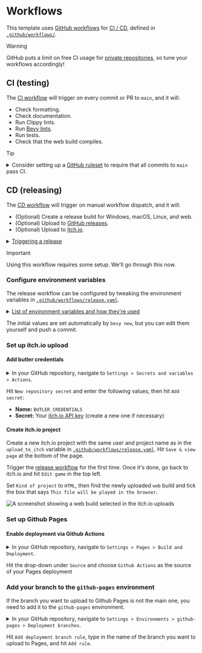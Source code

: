 # Workflows

This template uses [GitHub workflows](https://docs.github.com/en/actions/using-workflows) for [CI / CD](https://www.redhat.com/en/topics/devops/what-is-ci-cd), defined in [`.github/workflows/`](../.github/workflows).

> [!WARNING]
> GitHub puts a limit on free CI usage for [private repositories](https://docs.github.com/en/actions/using-github-hosted-runners/using-github-hosted-runners/about-github-hosted-runners#standard-github-hosted-runners-for--private-repositories), so tune your workflows accordingly!

## CI (testing)

The [CI workflow](.github/workflows/ci.yaml) will trigger on every commit or PR to `main`, and it will:

- Check formatting.
- Check documentation.
- Run Clippy lints.
- Run [Bevy lints](https://thebevyflock.github.io/bevy_cli/bevy_lint/).
- Run tests.
- Check that the web build compiles.

> [!TIP]
> <details>
>   <summary>Consider setting up a <a href="https://docs.github.com/en/repositories/configuring-branches-and-merges-in-your-repository/managing-rulesets/about-rulesets">GitHub ruleset</a> to require that all commits to <code>main</code> pass CI.</summary>
>
>   <img src="img/workflow-ruleset.png" alt="A screenshot showing a GitHub ruleset with status checks enabled" width="100%">
> </details>

## CD (releasing)

The [CD workflow](../.github/workflows/release.yaml) will trigger on manual workflow dispatch, and it will:

- (Optional) Create a release build for Windows, macOS, Linux, and web.
- (Optional) Upload to [GitHub releases](https://docs.github.com/en/repositories/releasing-projects-on-github).
- (Optional) Upload to [itch.io](https://itch.io).

<details>
  <summary><ins>Triggering a release</ins></summary>

  In your GitHub repository, navigate to `Actions > Release > Run workflow`:

  ![A screenshot showing a manually triggered workflow on GitHub Actions](./img/workflow-dispatch-release.png)

  Enter a version number in the format `v1.2.3`, then hit the green `Run workflow` button.
</details>

> [!IMPORTANT]
> Using this workflow requires some setup. We'll go through this now.

### Configure environment variables

The release workflow can be configured by tweaking the environment variables in [`.github/workflows/release.yaml`](../.github/workflows/release.yaml).

<details>
  <summary><ins>List of environment variables and how they're used</ins></summary>

  ```yaml
  # The base filename of the binary produced by `cargo build`.
  cargo_build_binary_name: bevy_new_2d

  # The path to the assets directory.
  assets_path: assets

  # The itch.io project to upload to in the format `user-name/project-name`.
  # There will be no upload to itch.io if this is commented out.
  itch_page: the-bevy-flock/bevy-new-2d

  # The ID of the app produced by this workflow.
  # Applies to macOS releases.
  # Must contain only A-Z, a-z, 0-9, hyphen, and period: <https://developer.apple.com/documentation/bundleresources/information_property_list/cfbundleidentifier>.
  app_id: the-bevy-flock.bevy-new-2d

  # The base filename of the binary in the package produced by this workflow.
  # Applies to Windows, macOS, and Linux releases.
  # Defaults to `cargo_build_binary_name` if commented out.
  app_binary_name: bevy_new_2d

  # The name of the `.zip` or `.dmg` file produced by this workflow.
  # Defaults to `app_binary_name` if commented out.
  app_package_name: bevy-new-2d

  # The display name of the app produced by this workflow.
  # Applies to macOS releases.
  # Defaults to `app_package_name` if commented out.
  app_display_name: Bevy New 2D

  # The short display name of the app produced by this workflow.
  # Applies to macOS releases.
  # Must be 15 or fewer characters: <https://developer.apple.com/documentation/bundleresources/information_property_list/cfbundlename>.
  # Defaults to `app_display_name` if commented out.
  app_short_name: Bevy New 2D

  # Before enabling LFS, please take a look at GitHub's documentation for costs and quota limits:
  # <https://docs.github.com/en/repositories/working-with-files/managing-large-files/about-storage-and-bandwidth-usage>
  git_lfs: false

  # Enabling this only helps with consecutive releases to the same version (and takes up cache storage space).
  # See: <https://github.com/orgs/community/discussions/27059>.
  use_github_cache: false
  ```
</details>

The initial values are set automatically by `bevy new`, but you can edit them yourself and push a commit.

### Set up itch.io upload

#### Add butler credentials

<details>
  <summary>In your GitHub repository, navigate to <code>Settings > Secrets and variables > Actions</code>.</summary>

  ![A screenshot showing where to add secrets in the GitHub Actions settings](./img/workflow-secrets.png)
</details>

Hit `New repository secret` and enter the following values, then hit `Add secret`:

- **Name:** `BUTLER_CREDENTIALS`
- **Secret:** Your [itch.io API key](https://itch.io/user/settings/api-keys) (create a new one if necessary)

#### Create itch.io project

Create a new itch.io project with the same user and project name as in the `upload_to_itch` variable in [`.github/workflows/release.yaml`](../.github/workflows/release.yaml).
Hit `Save & view page` at the bottom of the page.

Trigger the [release workflow](#cd-releasing) for the first time. Once it's done, go back to itch.io and hit `Edit game` in the top left.

Set `Kind of project` to `HTML`, then find the newly uploaded `web` build and tick the box that says `This file will be played in the browser`.

![A screenshot showing a web build selected in the itch.io uploads](img/workflow-itch-release.png)

### Set up Github Pages

#### Enable deployment via Github Actions

<details>
  <summary>In your GitHub repository, navigate to <code>Settings > Pages > Build and Deployment</code>.</summary>

  ![A screenshot showing where to enable Pages deployment via Github Actions](./img/enable_github_pages.png)
</details>
  
Hit the drop-down under `Source` and choose `Github Actions` as the source of your Pages deployment

### Add your branch to the `github-pages` environment

If the branch you want to upload to Github Pages is not the main one, you need to add it to the `github-pages` environment.

<details>
  <summary>In your GitHub repository, navigate to <code>Settings > Environments > github-pages > Deployment branches</code>.</summary>

  ![A screenshot showing where to enable Pages deployment via Github Actions](./img/add_branch_to_github_pages_environment.png)
</details>

Hit `Add deployment branch rule`, type in the name of the branch you want to upload to Pages, and hit `Add rule`.
